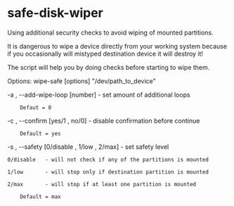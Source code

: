 # safe-disk-wiper
Using additional security checks to avoid wiping of mounted partitions.

It is dangerous to wipe a device directly from your working system because if you occasionally will mistyped destination device it will destroy it!

The script will help you by doing checks before starting to wipe them.

Options:
wipe-safe [options] "/dev/path_to_device"

-a , --add-wipe-loop [number]	- set amount of additional loops

		Defaut = 0

-c , --confirm [yes/1 , no/0]	- disable confirmation before continue

		Default = yes

-s , --safety [0/disable , 1/low , 2/max]	- set safety level

	0/disable	- will not check if any of the partitions is mounted

	1/low       - will stop only if destination partition is mounted

	2/max       - will stop if at least one partition is mounted

		Default = max
